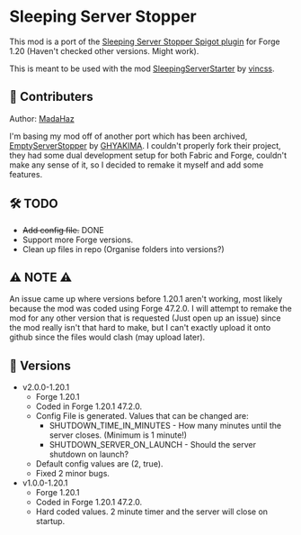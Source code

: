 # Sleeping Server Stopper
This mod is a port of the [Sleeping Server Stopper Spigot plugin](https://github.com/vincss/mcEmptyServerStopper) for Forge 1.20 (Haven't checked other versions. Might work).

This is meant to be used with the mod [SleepingServerStarter](https://github.com/vincss/mcsleepingserverstarter) by [vincss](https://github.com/vincss).

## 🤝 Contributers
Author: [MadaHaz](https://github.com/MadaHaz)

I'm basing my mod off of another port which has been archived, [EmptyServerStopper](https://github.com/GHYAKIMA/emptyserverstopper-mod) by [GHYAKIMA](https://github.com/GHYAKIMA). I couldn't properly fork their project, they had some dual development setup for both Fabric and Forge, couldn't make any sense of it, so I decided to remake it myself and add some features.

## 🛠 TODO
- ~~Add config file.~~ DONE
- Support more Forge versions.
- Clean up files in repo (Organise folders into versions?)

## ⚠ NOTE ⚠
An issue came up where versions before 1.20.1 aren't working, most likely because the mod was coded using Forge 47.2.0. I will attempt to remake the mod for any other version that is requested (Just open up an issue) since the mod really isn't that hard to make, but I can't exactly upload it onto github since the files would clash (may upload later).

## 📄 Versions
- v2.0.0-1.20.1
  - Forge 1.20.1
  - Coded in Forge 1.20.1 47.2.0.
  - Config File is generated. Values that can be changed are:
    - SHUTDOWN_TIME_IN_MINUTES - How many minutes until the server closes. (Minimum is 1 minute!)
    - SHUTDOWN_SERVER_ON_LAUNCH - Should the server shutdown on launch?
  - Default config values are (2, true).
  - Fixed 2 minor bugs.
- v1.0.0-1.20.1
  - Forge 1.20.1
  - Coded in Forge 1.20.1 47.2.0.
  - Hard coded values. 2 minute timer and the server will close on startup.
